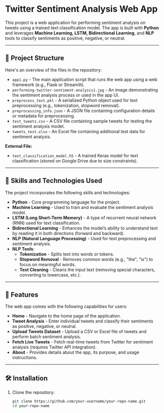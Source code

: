 # **Twitter Sentiment Analysis Web App**  

This project is a web application for performing sentiment analysis on tweets using a trained text classification model. The app is built with **Python** and leverages **Machine Learning, LSTM, Bidirectional Learning**, and **NLP** tools to classify sentiments as positive, negative, or neutral.  

---

## **📂 Project Structure**  

Here's an overview of the files in the repository:  

- `app1.py` - The main application script that runs the web app using a web framework (e.g., Flask or Streamlit).  
- `performing-twitter-sentiment-analysis1.jpg` - An image demonstrating the sentiment analysis process or used in the app UI.  
- `preprocess_text.pkl` - A serialized Python object used for text preprocessing (e.g., tokenization, stopword removal).  
- `preprocessing_info.json` - A JSON file containing configuration details or metadata for preprocessing.  
- `test_tweets.csv` - A CSV file containing sample tweets for testing the sentiment analysis model.  
- `tweets_test.xlsx` - An Excel file containing additional test data for sentiment analysis.  

**External File:**  
- `text_classification_model.h5` - A trained Keras model for text classification (stored on Google Drive due to size constraints).  

---

## **🔧 Skills and Technologies Used**  

The project incorporates the following skills and technologies:  

- **Python** - Core programming language for the project.  
- **Machine Learning** - Used to train and evaluate the sentiment analysis model.  
- **LSTM (Long Short-Term Memory)** - A type of recurrent neural network (RNN) used for text classification.  
- **Bidirectional Learning** - Enhances the model’s ability to understand text by reading it in both directions (forward and backward).  
- **NLP (Natural Language Processing)** - Used for text preprocessing and sentiment analysis.  
- **NLP Tools**:  
  - **Tokenization** - Splits text into words or tokens.  
  - **Stopword Removal** - Removes common words (e.g., "the", "is") to focus on meaningful words.  
  - **Text Cleaning** - Cleans the input text (removing special characters, converting to lowercase, etc.).  

---

## **🚀 Features**  

The web app comes with the following capabilities for users:  

- **Home** - Navigate to the home page of the application.  
- **Tweet Analysis** - Enter individual tweets and classify their sentiments as positive, negative, or neutral.  
- **Upload Tweets Dataset** - Upload a CSV or Excel file of tweets and perform batch sentiment analysis.  
- **Fetch Live Tweets** - Fetch real-time tweets from Twitter for sentiment analysis (requires Twitter API integration).  
- **About** - Provides details about the app, its purpose, and usage instructions.  

---

## **🛠 Installation**  

1. Clone the repository:  
   ```bash  
   git clone https://github.com/your-username/your-repo-name.git  
   cd your-repo-name  

